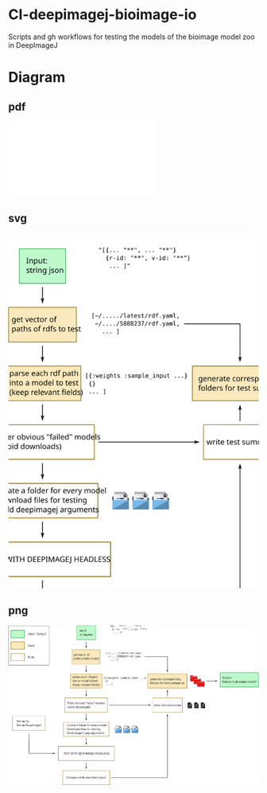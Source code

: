 # CI-deepimagej-bioimage-io
Scripts and gh workflows for testing the models of the bioimage model zoo in DeepImageJ

# Diagram

## pdf

![alt text](resources/CI_plan.pdf)

## svg

![alt text](resources/CI_plan.svg)

## png

![CI_plan](resources/CI_plan.png)
